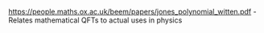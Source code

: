 












<https://people.maths.ox.ac.uk/beem/papers/jones_polynomial_witten.pdf> - Relates mathematical QFTs to actual uses in physics
